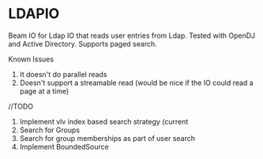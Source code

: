 # LDAPIO
Beam IO for Ldap
IO that reads user entries from Ldap. Tested with OpenDJ and Active Directory. Supports paged search.

Known Issues
1. It doesn't do parallel reads
2. Doesn't support a streamable read (would be nice if the IO could read a page at a time)

//TODO
1. Implement vlv index based search strategy (current
2. Search for Groups
3. Search for group memberships as part of user search
4. Implement BoundedSource
